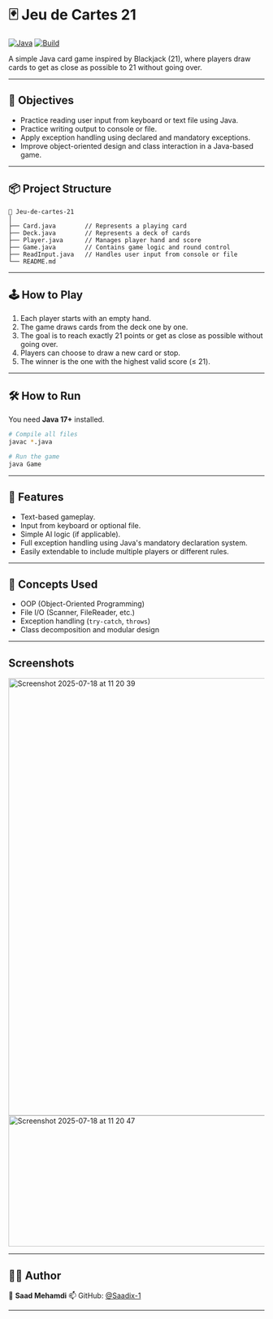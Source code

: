 # 🃏 Jeu de Cartes 21

[![Java](https://img.shields.io/badge/Java-17-blue?logo=java)](https://www.oracle.com/java/)
[![Build](https://img.shields.io/badge/Build-Manual-lightgrey)](https://github.com/Saadix-1/Jeu-de-cartes-21)

A simple Java card game inspired by Blackjack (21), where players draw cards to get as close as possible to 21 without going over.

---

## 🎯 Objectives

- Practice reading user input from keyboard or text file using Java.
- Practice writing output to console or file.
- Apply exception handling using declared and mandatory exceptions.
- Improve object-oriented design and class interaction in a Java-based game.

---

## 📦 Project Structure

```plaintext
📁 Jeu-de-cartes-21
│
├── Card.java        // Represents a playing card
├── Deck.java        // Represents a deck of cards
├── Player.java      // Manages player hand and score
├── Game.java        // Contains game logic and round control
├── ReadInput.java   // Handles user input from console or file
└── README.md
````

---

## 🕹️ How to Play

1. Each player starts with an empty hand.
2. The game draws cards from the deck one by one.
3. The goal is to reach exactly 21 points or get as close as possible without going over.
4. Players can choose to draw a new card or stop.
5. The winner is the one with the highest valid score (≤ 21).

---

## 🛠️ How to Run

You need **Java 17+** installed.

```bash
# Compile all files
javac *.java

# Run the game
java Game
```

---

## 🧪 Features

* Text-based gameplay.
* Input from keyboard or optional file.
* Simple AI logic (if applicable).
* Full exception handling using Java's mandatory declaration system.
* Easily extendable to include multiple players or different rules.

---

## 📘 Concepts Used

* OOP (Object-Oriented Programming)
* File I/O (Scanner, FileReader, etc.)
* Exception handling (`try-catch`, `throws`)
* Class decomposition and modular design

---

## Screenshots 
<img width="1512" height="861" alt="Screenshot 2025-07-18 at 11 20 39" src="https://github.com/user-attachments/assets/2e855231-bc0f-43d5-b35b-e72beb715cec" />
<img width="1512" height="258" alt="Screenshot 2025-07-18 at 11 20 47" src="https://github.com/user-attachments/assets/c4550920-8a7f-42a0-b764-86f3fe7e828f" />

---

## 🙋‍♂️ Author

👤 **Saad Mehamdi**
📫 GitHub: [@Saadix-1](https://github.com/Saadix-1)

---

```
